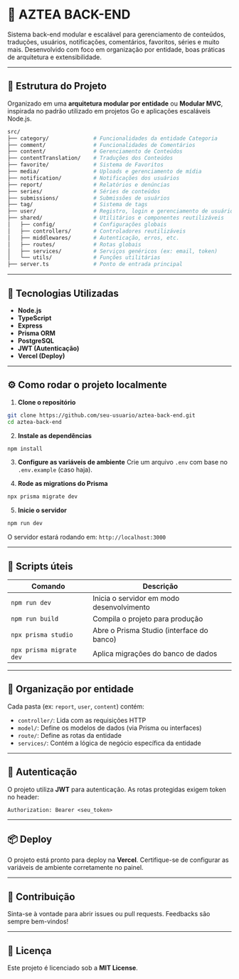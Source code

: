 # 🧠 AZTEA BACK-END

Sistema back-end modular e escalável para gerenciamento de conteúdos, traduções, usuários, notificações, comentários, favoritos, séries e muito mais. Desenvolvido com foco em organização por entidade, boas práticas de arquitetura e extensibilidade.

---

## 📁 Estrutura do Projeto

Organizado em uma **arquitetura modular por entidade** ou **Modular MVC**, inspirada no padrão utilizado em projetos Go e aplicações escaláveis Node.js.

```bash
src/
├── category/              # Funcionalidades da entidade Categoria
├── comment/               # Funcionalidades de Comentários
├── content/               # Gerenciamento de Conteúdos
├── contentTranslation/    # Traduções dos Conteúdos
├── favorite/              # Sistema de Favoritos
├── media/                 # Uploads e gerenciamento de mídia
├── notification/          # Notificações dos usuários
├── report/                # Relatórios e denúncias
├── series/                # Séries de conteúdos
├── submissions/           # Submissões de usuários
├── tag/                   # Sistema de tags
├── user/                  # Registro, login e gerenciamento de usuários
├── shared/                # Utilitários e componentes reutilizáveis
│   ├── config/            # Configurações globais
│   ├── controllers/       # Controladores reutilizáveis
│   ├── middlewares/       # Autenticação, erros, etc.
│   ├── routes/            # Rotas globais
│   ├── services/          # Serviços genéricos (ex: email, token)
│   └── utils/             # Funções utilitárias
├── server.ts              # Ponto de entrada principal
````

---

## 🚀 Tecnologias Utilizadas

* **Node.js**
* **TypeScript**
* **Express**
* **Prisma ORM**
* **PostgreSQL**
* **JWT (Autenticação)**
* **Vercel (Deploy)**

---

## ⚙️ Como rodar o projeto localmente

1. **Clone o repositório**

```bash
git clone https://github.com/seu-usuario/aztea-back-end.git
cd aztea-back-end
```

2. **Instale as dependências**

```bash
npm install
```

3. **Configure as variáveis de ambiente**
   Crie um arquivo `.env` com base no `.env.example` (caso haja).

4. **Rode as migrations do Prisma**

```bash
npx prisma migrate dev
```

5. **Inicie o servidor**

```bash
npm run dev
```

O servidor estará rodando em: `http://localhost:3000`

---

## 🧪 Scripts úteis

| Comando                  | Descrição                                 |
| ------------------------ | ----------------------------------------- |
| `npm run dev`            | Inicia o servidor em modo desenvolvimento |
| `npm run build`          | Compila o projeto para produção           |
| `npx prisma studio`      | Abre o Prisma Studio (interface do banco) |
| `npx prisma migrate dev` | Aplica migrações do banco de dados        |

---

## 🧩 Organização por entidade

Cada pasta (ex: `report`, `user`, `content`) contém:

* `controller/`: Lida com as requisições HTTP
* `model/`: Define os modelos de dados (via Prisma ou interfaces)
* `route/`: Define as rotas da entidade
* `services/`: Contém a lógica de negócio específica da entidade

---

## 🔐 Autenticação

O projeto utiliza **JWT** para autenticação. As rotas protegidas exigem token no header:

```
Authorization: Bearer <seu_token>
```

---

## 📦 Deploy

O projeto está pronto para deploy na **Vercel**. Certifique-se de configurar as variáveis de ambiente corretamente no painel.

---

## 👥 Contribuição

Sinta-se à vontade para abrir issues ou pull requests. Feedbacks são sempre bem-vindos!

---

## 📄 Licença

Este projeto é licenciado sob a **MIT License**.
